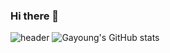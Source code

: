 ### Hi there 👋


![header](https://capsule-render.vercel.app/api?type=shark&color=auto&height=250&section=header&text=Eunjeong's%20GitHub&fontSize=70&animation=scaleIn)
![Gayoung's GitHub stats](https://github-readme-stats.vercel.app/api?username=gayoung0316&show_icons=true)

<!--
**gayoung0316/gayoung0316** is a ✨ _special_ ✨ repository because its `README.md` (this file) appears on your GitHub profile.

Here are some ideas to get you started:

- 🔭 I’m currently working on ...
- 🌱 I’m currently learning ...
- 👯 I’m looking to collaborate on ...
- 🤔 I’m looking for help with ...
- 💬 Ask me about ...
- 📫 How to reach me: ...
- 😄 Pronouns: ...
- ⚡ Fun fact: ...
-->
